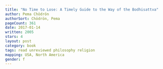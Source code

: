 ```yaml
---
title: "No Time to Lose: A Timely Guide to the Way of the Bodhisattva"
author: Pema Chödrön
authorSort: Chödrön, Pema
pageCount: 361
date: 2017-01-14
written: 2005
stars: 4
layout: post
category: book
tags: read unreviewed philosophy religion
mapping: USA, North America
gender: f
---
```

